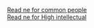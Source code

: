 [Read ne for common people](https://github.com/ashutoshroy02/Commerce-gpt/blob/main/R1.md)<br>
[Read ne for High intellectual](https://github.com/ashutoshroy02/Commerce-gpt/blob/main/R2.md)
